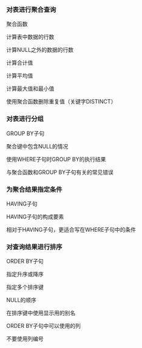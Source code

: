 ### 对表进行聚合查询

聚合函数

计算表中数据的行数

计算NULL之外的数据的行数

计算合计值

计算平均值

计算最大值和最小值

使用聚合函数删除重复值（关键字DISTINCT）

### 对表进行分组

GROUP BY子句

聚合键中包含NULL的情况

使用WHERE子句时GROUP BY的执行结果

与聚合函数和GROUP BY子句有关的常见错误

### 为聚合结果指定条件

HAVING子句

HAVING子句的构成要素

相对于HAVING子句，更适合写在WHERE子句中的条件

### 对查询结果进行排序

ORDER BY子句

指定升序或降序

指定多个排序键

NULL的顺序

在排序键中使用显示用的别名

ORDER BY子句中可以使用的列

不要使用列编号